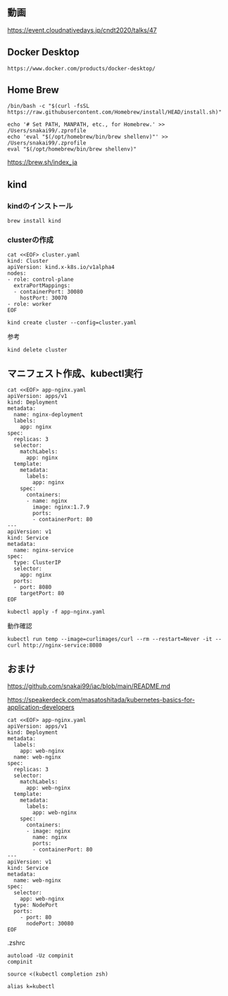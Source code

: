 ## 動画
https://event.cloudnativedays.jp/cndt2020/talks/47

## Docker Desktop
  ```
  https://www.docker.com/products/docker-desktop/
  ```

## Home Brew
  
  ```
  /bin/bash -c "$(curl -fsSL https://raw.githubusercontent.com/Homebrew/install/HEAD/install.sh)"
  ```
  ```
  echo '# Set PATH, MANPATH, etc., for Homebrew.' >> /Users/snakai99/.zprofile
  echo 'eval "$(/opt/homebrew/bin/brew shellenv)"' >> /Users/snakai99/.zprofile
  eval "$(/opt/homebrew/bin/brew shellenv)"
  ```
 https://brew.sh/index_ja
 

## kind
### kindのインストール
```
brew install kind
```
### clusterの作成
```
cat <<EOF> cluster.yaml
kind: Cluster
apiVersion: kind.x-k8s.io/v1alpha4
nodes:
- role: control-plane
  extraPortMappings:
  - containerPort: 30080
    hostPort: 30070
- role: worker
EOF
```
```
kind create cluster --config=cluster.yaml
```

参考
```
kind delete cluster
```

## マニフェスト作成、kubectl実行
```
cat <<EOF> app-nginx.yaml
apiVersion: apps/v1
kind: Deployment
metadata:
  name: nginx-deployment
  labels:
    app: nginx
spec:
  replicas: 3
  selector:
    matchLabels:
      app: nginx
  template:
    metadata:
      labels:
        app: nginx
    spec:
      containers:
      - name: nginx
        image: nginx:1.7.9
        ports:
        - containerPort: 80
---
apiVersion: v1
kind: Service
metadata:
  name: nginx-service
spec:
  type: ClusterIP
  selector:
    app: nginx
  ports:
  - port: 8080
    targetPort: 80
EOF
```
```
kubectl apply -f app-nginx.yaml
```

動作確認
```
kubectl run temp --image=curlimages/curl --rm --restart=Never -it -- curl http://nginx-service:8080
```




## おまけ

https://github.com/snakai99/iac/blob/main/README.md

https://speakerdeck.com/masatoshitada/kubernetes-basics-for-application-developers

```
cat <<EOF> app-nginx.yaml
apiVersion: apps/v1
kind: Deployment
metadata:
  labels:
    app: web-nginx
  name: web-nginx
spec:
  replicas: 3
  selector:
    matchLabels:
      app: web-nginx
  template:
    metadata:
      labels:
        app: web-nginx
    spec:
      containers:
      - image: nginx
        name: nginx
        ports:
        - containerPort: 80
---
apiVersion: v1
kind: Service
metadata:
  name: web-nginx
spec:
  selector:
    app: web-nginx
  type: NodePort
  ports:
    - port: 80
      nodePort: 30080
EOF
```

.zshrc
```
autoload -Uz compinit
compinit

source <(kubectl completion zsh)

alias k=kubectl
```
